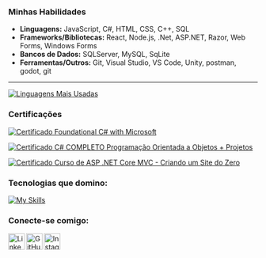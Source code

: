 ### Minhas Habilidades

* **Linguagens:** JavaScript, C#, HTML, CSS, C++, SQL
* **Frameworks/Bibliotecas:** React, Node.js, .Net, ASP.NET, Razor, Web Forms, Windows Forms
* **Bancos de Dados:** SQLServer, MySQL, SqLite
* **Ferramentas/Outros:** Git, Visual Studio, VS Code, Unity, postman, godot, git

---

[![Linguagens Mais Usadas](https://github-readme-stats.vercel.app/api/top-langs/?username=eduardoolima&layout=compact&hide_title=true&theme=dracula)](https://github.com/anuraghazra/github-readme-stats)

### Certificações

[![Certificado Foundational C# with Microsoft](https://img.shields.io/badge/Foundational%20C%23%20with%20Microsoft-924f9b?style=flat-square&logo=csharp&logoColor=white)](https://www.freecodecamp.org/certification/fcc-4d3b64a3-da52-4a6e-9541-b9ff4112556a/foundational-c-sharp-with-microsoft)

[![Certificado C# COMPLETO Programação Orientada a Objetos + Projetos](https://img.shields.io/badge/C%23%20COMPLETO%20POO%20%2B%20Projetos-924f9b?style=flat-square&logo=csharp&logoColor=white)](https://www.udemy.com/certificate/UC-746fac03-4a75-4973-9978-1e00bd2ff4e7/)

[![Certificado Curso de ASP .NET Core MVC - Criando um Site do Zero](https://img.shields.io/badge/ASP.NET%20Core%20MVC-512BD4?style=flat-square&logo=dotnet&logoColor=white)](https://www.udemy.com/certificate/UC-38714470-beeb-49af-b20e-4ddf82796a6f/)

### Tecnologias que domino:

[![My Skills](https://skillicons.dev/icons?i=js,react,nodejs,dotnet,cs,html,css,mysql,sqlite,visualstudio,vscode,unity,postman,godot,git,github)](https://skillicons.dev)

### Conecte-se comigo:

[<img align="left" alt="LinkedIn" width="33px" src="https://skillicons.dev/icons?i=linkedin" />](https://www.linkedin.com/in/eduardo-lima-6691291bb/)
[<img align="left" alt="GitHub" width="33px" src="https://skillicons.dev/icons?i=github" />](https://github.com/eduardoolima)
[<img align="left" alt="Instagram" width="33px" src="https://skillicons.dev/icons?i=instagram" />](https://www.instagram.com/eduardo_olima1/)
